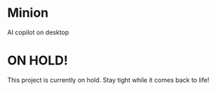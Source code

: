 # Minion
AI copilot on desktop

# ON HOLD!
This project is currently on hold. Stay tight while it comes back to life!
